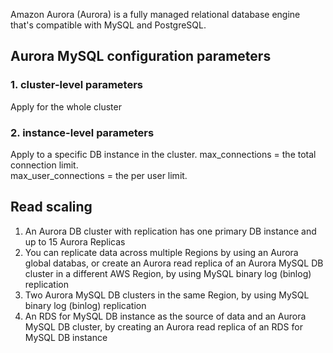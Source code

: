 Amazon Aurora (Aurora) is a fully managed relational database engine that's compatible with MySQL and PostgreSQL.
## Aurora MySQL configuration parameters
### 1. cluster-level parameters
Apply for the whole cluster
### 2. instance-level parameters
Apply to a specific DB instance in the cluster.
max_connections = the total connection limit.  
max_user_connections = the per user limit. 
## Read scaling
1. An Aurora DB cluster with replication has one primary DB instance and up to 15 Aurora Replicas 
2. You can replicate data across multiple Regions by using an Aurora global databas, or create an Aurora read replica of an Aurora MySQL DB cluster in a different AWS Region, by using MySQL binary log (binlog) replication 
3. Two Aurora MySQL DB clusters in the same Region, by using MySQL binary log (binlog) replication 
4. An RDS for MySQL DB instance as the source of data and an Aurora MySQL DB cluster, by creating an Aurora read replica of an RDS for MySQL DB instance

